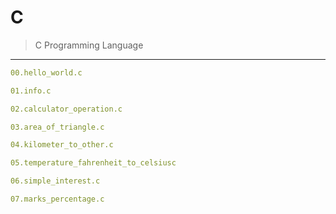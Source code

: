 # C
>    C Programming Language
--------------------------------
```yaml
00.hello_world.c
```
```yaml
01.info.c
```
```yaml
02.calculator_operation.c
```
```yaml
03.area_of_triangle.c
```
```yaml
04.kilometer_to_other.c
```
```yaml
05.temperature_fahrenheit_to_celsiusc
```
```yaml
06.simple_interest.c
```
```yaml
07.marks_percentage.c
```
